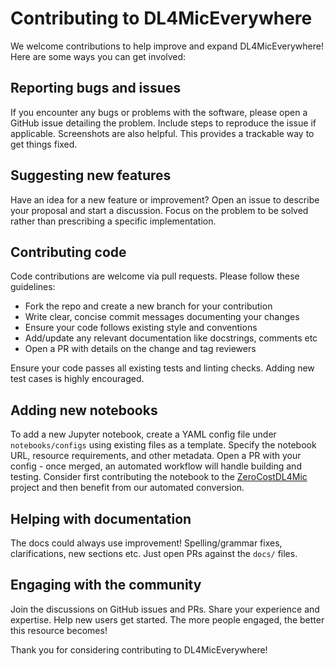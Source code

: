 # Contributing to DL4MicEverywhere
 
We welcome contributions to help improve and expand DL4MicEverywhere! Here are some ways you can get involved:

## Reporting bugs and issues

If you encounter any bugs or problems with the software, please open a GitHub issue detailing the problem. Include steps to reproduce the issue if applicable. Screenshots are also helpful. This provides a trackable way to get things fixed.

## Suggesting new features

Have an idea for a new feature or improvement? Open an issue to describe your proposal and start a discussion. Focus on the problem to be solved rather than prescribing a specific implementation.

## Contributing code

Code contributions are welcome via pull requests. Please follow these guidelines:

- Fork the repo and create a new branch for your contribution
- Write clear, concise commit messages documenting your changes
- Ensure your code follows existing style and conventions
- Add/update any relevant documentation like docstrings, comments etc
- Open a PR with details on the change and tag reviewers

Ensure your code passes all existing tests and linting checks. Adding new test cases is highly encouraged.

## Adding new notebooks

To add a new Jupyter notebook, create a YAML config file under `notebooks/configs` using existing files as a template. Specify the notebook URL, resource requirements, and other metadata. Open a PR with your config - once merged, an automated workflow will handle building and testing. Consider first contributing the notebook to the [ZeroCostDL4Mic](https://github.com/HenriquesLab/ZeroCostDL4Mic) project and then benefit from our automated conversion.

## Helping with documentation

The docs could always use improvement! Spelling/grammar fixes, clarifications, new sections etc. Just open PRs against the `docs/` files.

## Engaging with the community

Join the discussions on GitHub issues and PRs. Share your experience and expertise. Help new users get started. The more people engaged, the better this resource becomes!

Thank you for considering contributing to DL4MicEverywhere!